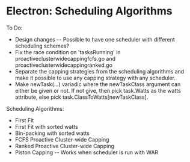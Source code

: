 Electron: Scheduling Algorithms
================================

To Do:

 * Design changes -- Possible to have one scheduler with different scheduling schemes?
 * Fix the race condition on 'tasksRunning' in proactiveclusterwidecappingfcfs.go and proactiveclusterwidecappingranked.go
 * Separate the capping strategies from the scheduling algorithms and make it possible to use any capping strategy with any scheduler.
 * Make newTask(...) variadic where the newTaskClass argument can either be given or not. If not give, then pick task.Watts as the watts attribute, else pick task.ClassToWatts[newTaskClass].

Scheduling Algorithms:

 * First Fit
 * First Fit with sorted watts
 * Bin-packing with sorted watts
 * FCFS Proactive Cluster-wide Capping
 * Ranked Proactive Cluster-wide Capping
 * Piston Capping -- Works when scheduler is run with WAR

